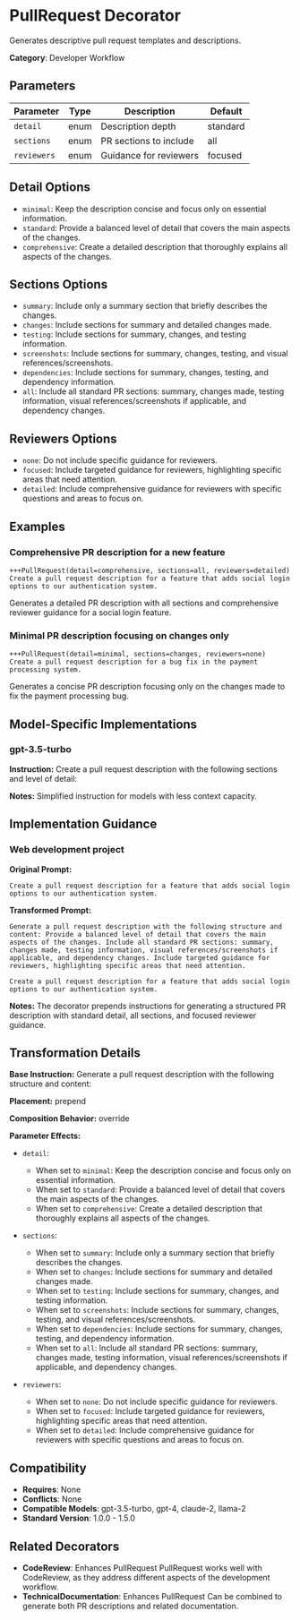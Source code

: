 # PullRequest Decorator

Generates descriptive pull request templates and descriptions.

**Category**: Developer Workflow

## Parameters

| Parameter | Type | Description | Default |
|-----------|------|-------------|--------|
| `detail` | enum | Description depth | standard |
| `sections` | enum | PR sections to include | all |
| `reviewers` | enum | Guidance for reviewers | focused |

## Detail Options

- `minimal`: Keep the description concise and focus only on essential information.
- `standard`: Provide a balanced level of detail that covers the main aspects of the changes.
- `comprehensive`: Create a detailed description that thoroughly explains all aspects of the changes.

## Sections Options

- `summary`: Include only a summary section that briefly describes the changes.
- `changes`: Include sections for summary and detailed changes made.
- `testing`: Include sections for summary, changes, and testing information.
- `screenshots`: Include sections for summary, changes, testing, and visual references/screenshots.
- `dependencies`: Include sections for summary, changes, testing, and dependency information.
- `all`: Include all standard PR sections: summary, changes made, testing information, visual references/screenshots if applicable, and dependency changes.

## Reviewers Options

- `none`: Do not include specific guidance for reviewers.
- `focused`: Include targeted guidance for reviewers, highlighting specific areas that need attention.
- `detailed`: Include comprehensive guidance for reviewers with specific questions and areas to focus on.

## Examples

### Comprehensive PR description for a new feature

```
+++PullRequest(detail=comprehensive, sections=all, reviewers=detailed)
Create a pull request description for a feature that adds social login options to our authentication system.
```

Generates a detailed PR description with all sections and comprehensive reviewer guidance for a social login feature.

### Minimal PR description focusing on changes only

```
+++PullRequest(detail=minimal, sections=changes, reviewers=none)
Create a pull request description for a bug fix in the payment processing system.
```

Generates a concise PR description focusing only on the changes made to fix the payment processing bug.

## Model-Specific Implementations

### gpt-3.5-turbo

**Instruction:** Create a pull request description with the following sections and level of detail:

**Notes:** Simplified instruction for models with less context capacity.


## Implementation Guidance

### Web development project

**Original Prompt:**
```
Create a pull request description for a feature that adds social login options to our authentication system.
```

**Transformed Prompt:**
```
Generate a pull request description with the following structure and content: Provide a balanced level of detail that covers the main aspects of the changes. Include all standard PR sections: summary, changes made, testing information, visual references/screenshots if applicable, and dependency changes. Include targeted guidance for reviewers, highlighting specific areas that need attention.

Create a pull request description for a feature that adds social login options to our authentication system.
```

**Notes:** The decorator prepends instructions for generating a structured PR description with standard detail, all sections, and focused reviewer guidance.

## Transformation Details

**Base Instruction:** Generate a pull request description with the following structure and content:

**Placement:** prepend

**Composition Behavior:** override

**Parameter Effects:**

- `detail`:
  - When set to `minimal`: Keep the description concise and focus only on essential information.
  - When set to `standard`: Provide a balanced level of detail that covers the main aspects of the changes.
  - When set to `comprehensive`: Create a detailed description that thoroughly explains all aspects of the changes.

- `sections`:
  - When set to `summary`: Include only a summary section that briefly describes the changes.
  - When set to `changes`: Include sections for summary and detailed changes made.
  - When set to `testing`: Include sections for summary, changes, and testing information.
  - When set to `screenshots`: Include sections for summary, changes, testing, and visual references/screenshots.
  - When set to `dependencies`: Include sections for summary, changes, testing, and dependency information.
  - When set to `all`: Include all standard PR sections: summary, changes made, testing information, visual references/screenshots if applicable, and dependency changes.

- `reviewers`:
  - When set to `none`: Do not include specific guidance for reviewers.
  - When set to `focused`: Include targeted guidance for reviewers, highlighting specific areas that need attention.
  - When set to `detailed`: Include comprehensive guidance for reviewers with specific questions and areas to focus on.

## Compatibility

- **Requires**: None
- **Conflicts**: None
- **Compatible Models**: gpt-3.5-turbo, gpt-4, claude-2, llama-2
- **Standard Version**: 1.0.0 - 1.5.0

## Related Decorators

- **CodeReview**: Enhances PullRequest PullRequest works well with CodeReview, as they address different aspects of the development workflow.
- **TechnicalDocumentation**: Enhances PullRequest Can be combined to generate both PR descriptions and related documentation.
